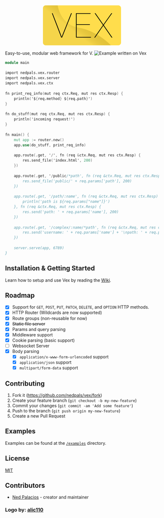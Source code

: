 <p align="center"><img src="vex.svg" width="256" /><div/>

Easy-to-use, modular web framework for V.
![Example written on Vex](examples/example.png)

```v
module main

import nedpals.vex.router
import nedpals.vex.server
import nedpals.vex.ctx

fn print_req_info(mut req ctx.Req, mut res ctx.Resp) {
	println('${req.method} ${req.path}')
}

fn do_stuff(mut req ctx.Req, mut res ctx.Resp) {
	println('incoming request!')
}

fn main() {
    mut app := router.new()
    app.use(do_stuff, print_req_info)

    app.route(.get, '/', fn (req &ctx.Req, mut res ctx.Resp) {
        res.send_file('index.html', 200)
    })
    
    app.route(.get, '/public/*path', fn (req &ctx.Req, mut res ctx.Resp) {
        res.send_file('public/' + req.params['path'], 200)
    })

    app.route(.get, '/path/:name', fn (req &ctx.Req, mut res ctx.Resp) {
        println('path is ${req.params["name"]}')
    }, fn (req &ctx.Req, mut res ctx.Resp) {
        res.send('path: ' + req.params['name'], 200)
    })

    app.route(.get, '/complex/:name/*path', fn (req &ctx.Req, mut res ctx.Resp) {
        res.send('username: ' + req.params['name'] + '\npath: ' + req.params['path'], 200)
    })

    server.serve(app, 6789)
}
```

## Installation & Getting Started
Learn how to setup and use Vex by reading the [Wiki](https://github.com/nedpals/vex/wiki/Installation).

## Roadmap
- [X] Support for `GET`, `POST`, `PUT`, `PATCH`, `DELETE`, and `OPTION` HTTP methods.
- [x] HTTP Router (Wildcards are now supported)
- [x] Route groups (non-reusable for now)
- [x] ~~Static file server~~
- [x] Params and query parsing
- [x] Middleware support
- [x] Cookie parsing (basic support)
- [ ] Websocket Server
- [x] Body parsing
  - [x] `application/x-www-form-urlencoded` support
  - [x] `application/json` support
  - [x] `multipart/form-data` support

## Contributing
1. Fork it (<https://github.com/nedpals/vex/fork>)
2. Create your feature branch (`git checkout -b my-new-feature`)
3. Commit your changes (`git commit -am 'Add some feature'`)
4. Push to the branch (`git push origin my-new-feature`)
5. Create a new Pull Request

## Examples
Examples can be found at the [`/examples`](/examples) directory.

## License
[MIT](LICENSE)

## Contributors

- [Ned Palacios](https://github.com/nedpals) - creator and maintainer

### Logo by: [alic110](https://github.com/alic110) 
